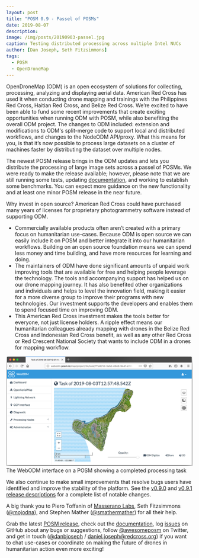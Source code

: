 ```yaml
---
layout: post
title: "POSM 0.9 - Passel of POSMs"
date: 2019-08-07
description: 
image: /img/posts/20190903-passel.jpg
caption: Testing distributed processing across multiple Intel NUCs
author: [Dan Joseph, Seth Fitzsimmons]
tags:
  - POSM
  - OpenDroneMap
---
```


OpenDroneMap (ODM) is an open ecosystem of solutions for collecting, processing, analyzing and displaying aerial data. American Red Cross has used it when conducting drone mapping and trainings with the Philippines Red Cross, Haitian Red Cross, and Belize Red Cross. We’re excited to have been able to fund some recent improvements that create exciting opportunities when running ODM with POSM, while also benefiting the overall ODM project. The changes to ODM included: extension and modifications to ODM's split-merge code to support local and distributed workflows, and changes to the NodeODM API/proxy. What this means for you, is that it’s now possible to process large datasets on a cluster of machines faster by distributing the dataset over multiple nodes.

The newest POSM release brings in the ODM updates and lets you distribute the processing of large image sets across a passel of POSMs. We were ready to make the release available; however, please note that we are still running some tests, updating [documentation](http://posm.io/docs/posm/passel/), and working to establish some benchmarks. You can expect more guidance on the new functionality and at least one minor POSM release in the near future.

Why invest in open source? American Red Cross could have purchased many years of licenses for proprietary photogrammetry software instead of supporting ODM. 

* Commercially available products often aren’t created with a primary focus on humanitarian use-cases. Because ODM is open source we can easily include it on POSM and better integrate it into our humanitarian workflows. Building on an open source foundation means we can spend less money and time building, and have more resources for learning and doing.
* The maintainers of ODM have done significant amounts of unpaid work improving tools that are available for free and helping people leverage the technology. The tools and accompanying support has helped us on our drone mapping journey. It has also benefited other organizations and individuals and helps to level the innovation field, making it easier for a more diverse group to improve their programs with new technologies. Our investment supports the developers and enables them to spend focused time on improving ODM.
* This American Red Cross investment makes the tools better for everyone, not just license holders. A ripple effect means our humanitarian colleagues already mapping with drones in the Belize Red Cross and Indonesian Red Cross benefit, as well as any other Red Cross or Red Crescent National Society that wants to include ODM in a drones for mapping workflow.

![the WebODM interface](/img/posts/20190903-culasi.png)
<br><span class="post-caption">The WebODM interface on a POSM showing a completed processing task</span>

We also continue to make small improvements that resolve bugs users have identified and improve the stability of the platform. See the [v0.9.0](https://github.com/posm/posm-build/releases/tag/v0.9.0) and [v0.9.1 release descriptions](https://github.com/posm/posm-build/releases/tag/v0.9.1) for a complete list of notable changes. 

A big thank you to Piero Toffanin of [Masserano Labs](https://www.masseranolabs.com/), Seth Fitzsimmons ([@mojodna](https://twitter.com/mojodna)), and Stephen Mather ([@smathermather](https://twitter.com/smathermather)) for all their help.

Grab the latest [POSM release](https://github.com/posm/posm-build/releases), check out the [documentation](http://posm.io/docs/), log [issues](https://github.com/posm/posm/issues) on GitHub about any bugs or suggestions, follow [@awesomeposm](https://twitter.com/awesomeposm) on Twitter, and get in touch ([@danbjoseph](https://twitter.com/danbjoseph) / [daniel.joseph@redcross.org](mailto:daniel.joseph@redcross.org)) if you want to chat use-cases or coordinate on making the future of drones in humanitarian action even more exciting!
